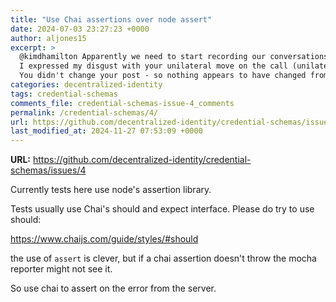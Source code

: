 ```yaml
---
title: "Use Chai assertions over node assert"
date: 2024-07-03 23:27:23 +0000
author: aljones15
excerpt: >
  @kimdhamilton Apparently we need to start recording our conversations for authentication.   
  I expressed my disgust with your unilateral move on the call (unilateral with no prior consultation). Nothing from my perspective has changed.  
  You didn't change your post - so nothing appears to have changed from your side either.
categories: decentralized-identity
tags: credential-schemas
comments_file: credential-schemas-issue-4_comments
permalink: /credential-schemas/4/
url: https://github.com/decentralized-identity/credential-schemas/issues/4
last_modified_at: 2024-11-27 07:53:09 +0000
---
```



**URL:** https://github.com/decentralized-identity/credential-schemas/issues/4

Currently tests here use node's assertion library.

Tests usually use Chai's should and expect interface.
Please do try to use should:

https://www.chaijs.com/guide/styles/#should

the use of `assert` is clever, but if a chai assertion doesn't throw the mocha reporter might not see it.

So use chai to assert on the error from the server.